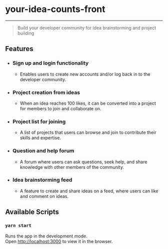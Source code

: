 # your-idea-counts-front   

---   

> Build your developer community for idea brainstorming and project building   

## Features   

* ### Sign up and login functionality
  * Enables users to create new accounts and/or log back in to the developer community.
* ### Project creation from ideas
  * When an idea reaches 100 likes, it can be converted into a project for members to join and collaborate on.
* ### Project list for joining
  * A list of projects that users can browse and join to contribute their skills and expertise.
* ### Question and help forum
  * A forum where users can ask questions, seek help, and share knowledge with other members of the community.
* ### Idea brainstorming feed
  * A feature to create and share ideas on a feed, where users can like and comment on ideas.

## Available Scripts

### `yarn start`

Runs the app in the development mode.\
Open [http://localhost:3000](http://localhost:3000) to view it in the browser.

